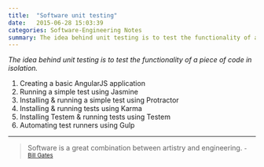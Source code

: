 ```yaml
---
title:  "Software unit testing"
date:   2015-06-28 15:03:39
categories: Software-Engineering Notes
summary: The idea behind unit testing is to test the functionality of a piece of code in isolation.
---
```


_The idea behind unit testing is to test the functionality of a piece of code in isolation._

1. Creating a basic AngularJS application
2. Running a simple test using Jasmine
3. Installing & running a simple test using Protractor
4. Installing & running tests using Karma
5. Installing Testem & running tests using Testem
6. Automating test runners using Gulp

<script src="http://gist-it.appspot.com/github/robertkrimen/gist-it-example/blob/master/example.js?footer=0"></script>


---
> Software is a great combination between artistry and engineering. 
> <small>- [Bill Gates](http://www.brainyquote.com/quotes/quotes/b/billgates626107.html)</small>
